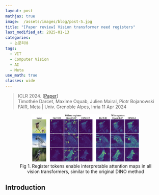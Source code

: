 ```yaml
---
layout: post
mathjax: true
image:  /assets/images/blog/post-5.jpg
title: "[Paper review] Vision transformer need registers"
last_modified_at: 2025-01-13
categories:
  - 논문리뷰
tags:
  - VIT
  - Computer Vision
  - AI
  - Meta
use_math: true
classes: wide
---
```


> ICLR 2024. [[Paper](https://arxiv.org/abs/2309.16588)]  
> Timothée Darcet, Maxime Oquab, Julien Mairal, Piotr Bojanowski
> FAIR, Meta | Univ. Grenoble Alpes, Inria
> 11 Apr 2024  


<figure>
  <div style="text-align:center">
    <img src="assets/img/vit_register/fig1.png" alt="Fig 1" style="width:80%;">
  </div>
  <figcaption style="text-align:center">Fig 1. Register tokens enable interpretable attention maps in all vision transformers, similar to the original DINO method</figcaption>
</figure>

## Introduction
